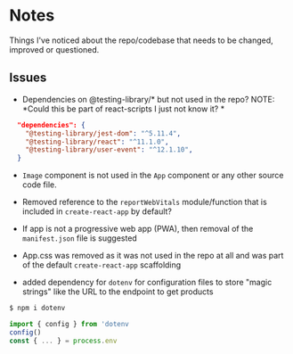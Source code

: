 # Notes
Things I've noticed about the repo/codebase that needs to be changed, improved or questioned.

## Issues
* Dependencies on @testing-library/* but not used in the repo?
  NOTE: *Could this be part of react-scripts I just not know it? *

```json
  "dependencies": {
    "@testing-library/jest-dom": "^5.11.4",
    "@testing-library/react": "^11.1.0",
    "@testing-library/user-event": "^12.1.10",
  }
```

* `Image` component is not used in the `App` component or any other source code file.

* Removed reference to the `reportWebVitals` module/function that is included in `create-react-app` by default?

* If app is not a progressive web app (PWA), then removal of the `manifest.json` file is suggested 

* App.css was removed as it was not used in the repo at all and was part of the default `create-react-app` scaffolding

* added dependency for `dotenv` for configuration files to store "magic strings" like the URL to the endpoint to get products
```sh
$ npm i dotenv
```

```js
import { config } from 'dotenv
config()
const { ... } = process.env
```